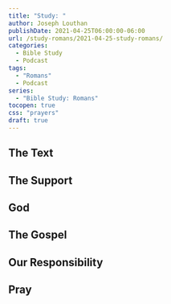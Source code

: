 ```yaml
---
title: "Study: "
author: Joseph Louthan
publishDate: 2021-04-25T06:00:00-06:00
url: /study-romans/2021-04-25-study-romans/
categories:
  - Bible Study
  - Podcast
tags:
  - "Romans"
  - Podcast
series:
  - "Bible Study: Romans"
tocopen: true
css: "prayers"
draft: true
---
```

## The Text

## The Support

## God

## The Gospel

## Our Responsibility

## Pray

<div style="font-variant: small-caps;">

</div>

```text

```
